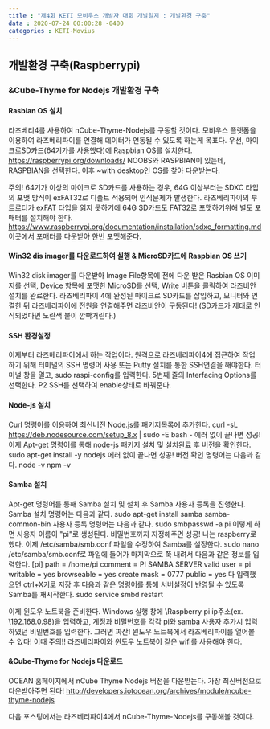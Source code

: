 ```yaml
---
title : "제4회 KETI 모비우스 개발자 대회 개발일지 : 개발환경 구축"
data : 2020-07-24 00:00:28 -0400
categories : KETI-Movius
---
```


## 개발환경 구축(Raspberrypi)
### &Cube-Thyme for Nodejs 개발환경 구축
#### Rasbian OS 설치
라즈베리4를 사용하여 nCube-Thyme-Nodejs를 구동할 것이다. 모비우스 플랫폼을 이용하여 라즈베리파이를 연결해 데이터가 연동될 수 있도록 하는게 목표다.
우선, 마이크로SD카드(64기가를 사용했다)에 Raspbian OS를 설치한다. 
https://raspberrypi.org/downloads/
NOOBS와 RASPBIAN이 있는데, RASPBIAN을 선택한다. 이후 ~with desktop인 OS를 찾아 다운받는다.

주의! 64기가 이상의 마이크로 SD카드를 사용하는 경우, 64G 이상부터는 SDXC 타입의 포맷 방식이 exFAT32로 디폴트 적용되어 인식문제가 발생한다.
라즈베리파이의 부트로더가 exFAT 타입을 읽지 못하기에 64G SD카드도 FAT32로 포맷하기위해 별도 포매터를 설치해야 한다.
https://www.raspberrypi.org/documentation/installation/sdxc_formatting.md 이곳에서 포매터를 다운받아 한번 포맷해준다.


#### Win32 dis imager를 다운로드하여 실행 & MicroSD카드에 Raspbian OS 쓰기
Win32 disk imager를 다운받아 Image File항목에 전에 다운 받은 Rasbian OS 이미지를 선택,
Device 항목에 포맷한 MicroSD를 선택,
Write 버튼을 클릭하여 라즈비안 설치를 완료한다. 
라즈베리파이 4에 완성된 마이크로 SD카드를 삽입하고, 모니터와 연결한 뒤 라즈베리파이에 전원을 연결해주면 라즈비안이 구동된다!
(SD카드가 제대로 인식되었다면 노란색 불이 깜빡거린다.)


#### SSH 환경설정
이제부터 라즈베리파이에서 하는 작업이다.
원격으로 라즈베리파이4에 접근하여 작업하기 위해 터미널의 SSH 명령어 사용 또는 Putty 설치를 통한 SSH연결을 해야한다.
터미널 창을 열고, sudo raspi-config를 입력한다.
5번째 줄의 Interfacing Options를 선택한다.
P2 SSH를 선택하여 enable상태로 바꿔준다.


#### Node-js 설치
Curl 명령어를 이용하여 최신버전 Node.js를 패키지목록에 추가한다.
curl -sL https://deb.nodesource.com/setup_8.x | sudo -E bash - 
에러 없이 끝나면 성공! 이제 Apt-get 명령어를 통해 node-js 패키지 설치 및 설치완료 후 버전을 확인한다.
sudo apt-get install -y nodejs
에러 없이 끝나면 성공! 버전 확인 명령어는 다음과 같다.
node -v
npm -v


#### Samba 설치
Apt-get 명령어를 통해 Samba 설치 및 설치 후 Samba 사용자 등록을 진행한다.
Samba 설치 명령어는 다음과 같다.
sudo apt-get install samba samba-common-bin
사용자 등록 명령어는 다음과 같다.
sudo smbpasswd -a pi
이렇게 하면 사용자 이름이 "pi"로 생성된다.
비밀번호까지 지정해주면 성공! 나는 raspberry로 했다.
이제 /etc/samba/smb.conf 파일을 수정하여 Samba를 설정한다.
sudo nano /etc/samba/smb.conf로 파일에 들어가 마지막으로 쭉 내려서 다음과 같은 정보를 입력한다.
[pi]
path = /home/pi
comment = PI SAMBA SERVER
valid user = pi
writable = yes
browseable = yes
create mask = 0777
public = yes
다 입력했으면 ctrl+X키로 저장 후 다음과 같은 명령어를 통해 서버설정이 반영될 수 있도록 Samba를 재시작한다.
sudo service smbd restart

이제 윈도우 노트북을 준비한다.
Windows 실행 창에 \\Raspberry pi ip주소(ex. \\192.168.0.98)을 입력하고, 계정과 비밀번호를 각각 pi와 samba 사용자 추가시 입력하였던 비밀번호를 입력한다.
그러면 짜잔! 윈도우 노트북에서 라즈베리파이를 열어볼 수 있다!
이때 주의!! 라즈베리파이와 윈도우 노트북이 같은 wifi를 사용해야 한다.


#### &Cube-Thyme for Nodejs 다운로드
OCEAN 홈페이지에서 nCube Thyme Nodejs 버전을 다운받는다.
가장 최신버전으로 다운받아주면 된다! 
http://developers.iotocean.org/archives/module/ncube-thyme-nodejs


다음 포스팅에서는 라즈베리파이4에서 nCube-Thyme-Nodejs를 구동해볼 것이다.
